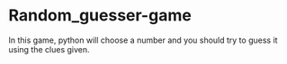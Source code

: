 # Random_guesser-game
In this game, python will choose a number and you should try to guess it using the clues given.
